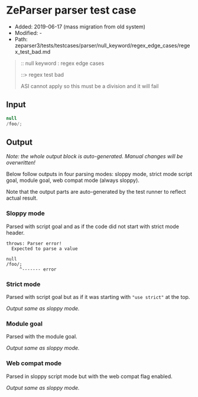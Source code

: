 # ZeParser parser test case

- Added: 2019-06-17 (mass migration from old system)
- Modified: -
- Path: zeparser3/tests/testcases/parser/null_keyword/regex_edge_cases/regex_test_bad.md

> :: null keyword : regex edge cases
>
> ::> regex test bad
>
> ASI cannot apply so this must be a division and it will fail

## Input


`````js
null
/foo/;
`````

## Output

_Note: the whole output block is auto-generated. Manual changes will be overwritten!_

Below follow outputs in four parsing modes: sloppy mode, strict mode script goal, module goal, web compat mode (always sloppy).

Note that the output parts are auto-generated by the test runner to reflect actual result.

### Sloppy mode

Parsed with script goal and as if the code did not start with strict mode header.

`````
throws: Parser error!
  Expected to parse a value

null
/foo/;
     ^------- error
`````

### Strict mode

Parsed with script goal but as if it was starting with `"use strict"` at the top.

_Output same as sloppy mode._

### Module goal

Parsed with the module goal.

_Output same as sloppy mode._

### Web compat mode

Parsed in sloppy script mode but with the web compat flag enabled.

_Output same as sloppy mode._

